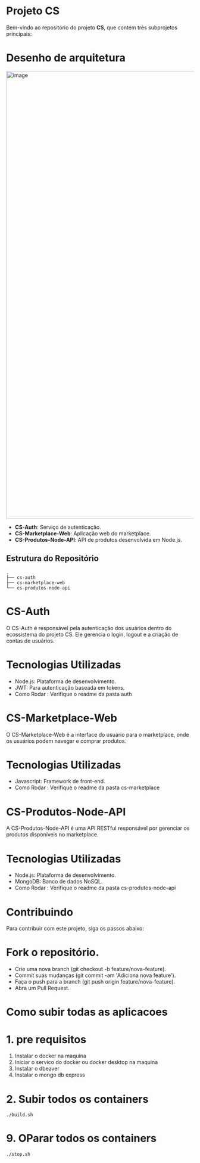 # Projeto CS

Bem-vindo ao repositório do projeto **CS**, que contém três subprojetos principais:

# Desenho de arquitetura

<img width="1201" alt="image" src="https://github.com/user-attachments/assets/333718b5-00d8-4d71-8c38-ff0416d12584">


- **CS-Auth**: Serviço de autenticação.
- **CS-Marketplace-Web**: Aplicação web do marketplace.
- **CS-Produtos-Node-API**: API de produtos desenvolvida em Node.js.

## Estrutura do Repositório

```
.
├── cs-auth
├── cs-marketplace-web
└── cs-produtos-node-api
```

# CS-Auth
O CS-Auth é responsável pela autenticação dos usuários dentro do ecossistema do projeto CS. Ele gerencia o login, logout e a criação de contas de usuários.

# Tecnologias Utilizadas
- Node.js: Plataforma de desenvolvimento.
- JWT: Para autenticação baseada em tokens.
- Como Rodar : Verifique o readme da pasta auth

# CS-Marketplace-Web
O CS-Marketplace-Web é a interface do usuário para o marketplace, onde os usuários podem navegar e comprar produtos.

# Tecnologias Utilizadas
- Javascript: Framework de front-end.
- Como Rodar : Verifique o readme da pasta cs-marketplace

# CS-Produtos-Node-API
A CS-Produtos-Node-API é uma API RESTful responsável por gerenciar os produtos disponíveis no marketplace.

# Tecnologias Utilizadas
- Node.js: Plataforma de desenvolvimento.
- MongoDB: Banco de dados NoSQL.
- Como Rodar : Verifique o readme da pasta cs-produtos-node-api
  
# Contribuindo
Para contribuir com este projeto, siga os passos abaixo:

# Fork o repositório.
- Crie uma nova branch (git checkout -b feature/nova-feature).
- Commit suas mudanças (git commit -am 'Adiciona nova feature').
- Faça o push para a branch (git push origin feature/nova-feature).
- Abra um Pull Request.


# Como subir todas as aplicacoes 

# 1. pre requisitos

1. Instalar o docker na maquina 
2. Iniciar o servico do docker ou docker desktop na maquina
3. Instalar o dbeaver 
4. Instalar o mongo db express

# 2. Subir todos os containers 

`./build.sh`

# 9. OParar todos os containers 

`./stop.sh`

